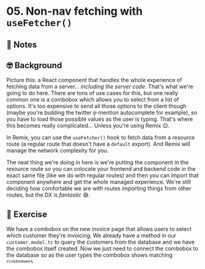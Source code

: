 # 05. Non-nav fetching with `useFetcher()`

## 📝 Notes

## 🤓 Background

Picture this: a React component that handles the whole experience of fetching data from a server... _including the server code_. That's what we're going to do here. There are tons of use cases for this, but one really common one is a combobox which allows you to select from a list of options. It's too expensive to send all those options to the client though (maybe you're building the twitter `@`-mention autocomplete for example), so you have to load those possible values as the user is typing. That's where this becomes really complicated... Unless you're using Remix 😉.

In Remix, you can use the `useFetcher()` hook to fetch data from a resource route (a regular route that doesn't have a `default` export). And Remix will manage the network complexity for you.

The neat thing we're doing in here is we're putting the component in the resource route so you can colocate your frontend and backend code in the exact same file (like we do with regular routes) and then you can import that component anywhere and get the whole managed experience. We're still deciding how comfortable we are with routes importing things from other routes, but the DX is _fantastic_ 😅.

## 💪 Exercise

We have a combobox on the new invoice page that allows users to select which customer they're invoicing. We already have a method in our `customer.model.ts` to query the customers from the database and we have the combobox itself created. Now we just need to connect the combobox to the database so as the user types the combobox shows matching customers.

## 🗃 Files

- `app/routes/resources/customers.tsx`
- `app/routes/__app/sales/invoices/new.tsx`

## 🦉 Elaboration and Feedback

After the instruction, if you want to remember what you've just learned, then
fill out the elaboration and feedback form:

https://ws.kcd.im/?ws=Advanced%20Remix%20%F0%9F%A6%B8&e=14%3A%2005.%20Non-nav%20fetching%20with%20%60useFetcher()%60&em=
